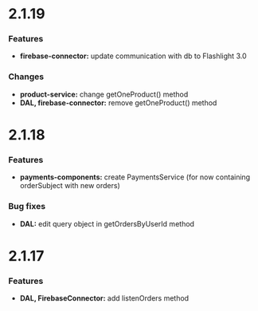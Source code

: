 # 2.1.19

### Features

* **firebase-connector:** update communication with db to Flashlight 3.0

### Changes 

* **product-service:** change getOneProduct() method
* **DAL, firebase-connector:** remove getOneProduct() method
 
# 2.1.18

### Features

* **payments-components:** create PaymentsService (for now containing orderSubject with new orders)

### Bug fixes 

* **DAL:** edit query object in getOrdersByUserId method

# 2.1.17

### Features 

* **DAL, FirebaseConnector:** add listenOrders method